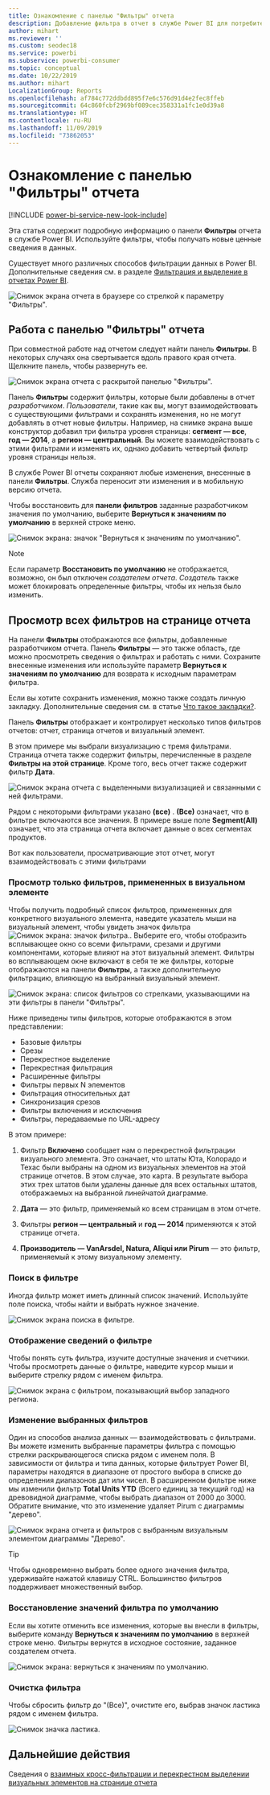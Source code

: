 ```yaml
---
title: Ознакомление с панелью "Фильтры" отчета
description: Добавление фильтра в отчет в службе Power BI для потребителей
author: mihart
ms.reviewer: ''
ms.custom: seodec18
ms.service: powerbi
ms.subservice: powerbi-consumer
ms.topic: conceptual
ms.date: 10/22/2019
ms.author: mihart
LocalizationGroup: Reports
ms.openlocfilehash: af784c772ddbdd895f7e6c576d91d4e2fec8ffeb
ms.sourcegitcommit: 64c860fcbf2969bf089cec358331a1fc1e0d39a8
ms.translationtype: HT
ms.contentlocale: ru-RU
ms.lasthandoff: 11/09/2019
ms.locfileid: "73862053"
---
```

# <a name="take-a-tour-of-the-report-filters-pane"></a>Ознакомление с панелью "Фильтры" отчета

[!INCLUDE [power-bi-service-new-look-include](../includes/power-bi-service-new-look-include.md)]

Эта статья содержит подробную информацию о панели **Фильтры** отчета в службе Power BI. Используйте фильтры, чтобы получать новые ценные сведения в данных.

Существует много различных способов фильтрации данных в Power BI. Дополнительные сведения см. в разделе [Фильтрация и выделение в отчетах Power BI](../power-bi-reports-filters-and-highlighting.md).

![Снимок экрана отчета в браузере со стрелкой к параметру "Фильтры".](media/end-user-report-filter/power-bi-report.png)

## <a name="working-with-the-report-filters-pane"></a>Работа с панелью "Фильтры" отчета

При совместной работе над отчетом следует найти панель **Фильтры**. В некоторых случаях она свертывается вдоль правого края отчета. Щелкните панель, чтобы развернуть ее.

![Снимок экрана отчета с раскрытой панелью "Фильтры".](media/end-user-report-filter/power-bi-expand-filter-pane.png)

Панель **Фильтры** содержит фильтры, которые были добавлены в отчет *разработчиком*. *Пользователи*, такие как вы, могут взаимодействовать с существующими фильтрами и сохранять изменения, но не могут добавлять в отчет новые фильтры. Например, на снимке экрана выше конструктор добавил три фильтра уровня страницы: **сегмент — все**, **год — 2014**, а **регион — центральный**. Вы можете взаимодействовать с этими фильтрами и изменять их, однако добавить четвертый фильтр уровня страницы нельзя.

В службе Power BI отчеты сохраняют любые изменения, внесенные в панели **Фильтры**. Служба переносит эти изменения и в мобильную версию отчета. 

Чтобы восстановить для **панели фильтров** заданные разработчиком значения по умолчанию, выберите **Вернуться к значениям по умолчанию** в верхней строке меню.

![Снимок экрана: значок "Вернуться к значениям по умолчанию".](media/end-user-report-filter/power-bi-reset-icon.png) 

> [!NOTE]
> Если параметр **Восстановить по умолчанию** не отображается, возможно, он был отключен *создателем отчета*. *Создатель* также может блокировать определенные фильтры, чтобы их нельзя было изменить.

## <a name="view-all-the-filters-for-a-report-page"></a>Просмотр всех фильтров на странице отчета

На панели **Фильтры** отображаются все фильтры, добавленные разработчиком отчета. Панель **Фильтры** — это также область, где можно просмотреть сведения о фильтрах и работать с ними. Сохраните внесенные изменения или используйте параметр **Вернуться к значениям по умолчанию** для возврата к исходным параметрам фильтра.

Если вы хотите сохранить изменения, можно также создать личную закладку. Дополнительные сведения см. в статье [Что такое закладки?](end-user-bookmarks.md).

Панель **Фильтры** отображает и контролирует несколько типов фильтров отчетов: отчет, страница отчетов и визуальный элемент.

В этом примере мы выбрали визуализацию с тремя фильтрами. Страница отчета также содержит фильтры, перечисленные в разделе **Фильтры на этой странице**. Кроме того, весь отчет также содержит фильтр **Дата**.

![Снимок экрана отчета с выделенными визуализацией и связанными с ней фильтрами.](media/end-user-report-filter/power-bi-filters-pane.png)

Рядом с некоторыми фильтрами указано **(все)** . **(Все)**  означает, что в фильтре включаются все значения. В примере выше поле **Segment(All)** означает, что эта страница отчета включает данные о всех сегментах продуктов. 

Вот как пользователи, просматривающие этот отчет, могут взаимодействовать с этими фильтрами

### <a name="view-only-those-filters-applied-to-a-visual"></a>Просмотр только фильтров, примененных в визуальном элементе

Чтобы получить подробный список фильтров, примененных для конкретного визуального элемента, наведите указатель мыши на визуальный элемент, чтобы увидеть значок фильтра ![Снимок экрана: значок фильтра.](media/end-user-report-filter/power-bi-filter-icon.png). Выберите его, чтобы отобразить всплывающее окно со всеми фильтрами, срезами и другими компонентами, которые влияют на этот визуальный элемент. Фильтры во всплывающем окне включают в себя те же фильтры, которые отображаются на панели **Фильтры**, а также дополнительную фильтрацию, влияющую на выбранный визуальный элемент.

![Снимок экрана: список фильтров со стрелками, указывающими на эти фильтры в панели "Фильтры".](media/end-user-report-filter/power-bi-hover-filters.png)

Ниже приведены типы фильтров, которые отображаются в этом представлении:

- Базовые фильтры
- Срезы
- Перекрестное выделение
- Перекрестная фильтрация
- Расширенные фильтры
- Фильтры первых N элементов
- Фильтрация относительных дат
- Синхронизация срезов
- Фильтры включения и исключения
- Фильтры, передаваемые по URL-адресу

В этом примере:
1. Фильтр **Включено** сообщает нам о перекрестной фильтрации визуального элемента. Это означает, что штаты Юта, Колорадо и Техас были выбраны на одном из визуальных элементов на этой странице отчетов. В этом случае, это карта. В результате выбора этих трех штатов были удалены данные для всех остальных штатов, отображаемых на выбранной линейчатой диаграмме.  

1. **Дата** — это фильтр, применяемый ко всем страницам в этом отчете.

1. Фильтры **регион — центральный** и **год — 2014** применяются к этой странице отчета.

4. **Производитель — VanArsdel, Natura, Aliqui или Pirum** — это фильтр, применяемый к этому визуальному элементу.


### <a name="search-in-a-filter"></a>Поиск в фильтре

Иногда фильтр может иметь длинный список значений. Используйте поле поиска, чтобы найти и выбрать нужное значение.

![Снимок экрана поиска в фильтре.](media/end-user-report-filter/power-bi-search.png)

### <a name="display-filter-details"></a>Отображение сведений о фильтре

Чтобы понять суть фильтра, изучите доступные значения и счетчики.  Чтобы просмотреть данные о фильтре, наведите курсор мыши и выберите стрелку рядом с именем фильтра.
  
![Снимок экрана с фильтром, показывающий выбор западного региона.](media/end-user-report-filter/power-bi-filter-expand.png)

### <a name="change-filter-selections"></a>Изменение выбранных фильтров

Один из способов анализа данных — взаимодействовать с фильтрами. Вы можете изменить выбранные параметры фильтра с помощью стрелки раскрывающегося списка рядом с именем поля.  В зависимости от фильтра и типа данных, которые фильтрует Power BI, параметры находятся в диапазоне от простого выбора в списке до определения диапазонов дат или чисел. В расширенном фильтре ниже мы изменили фильтр **Total Units YTD** (Всего единиц за текущий год) на древовидной диаграмме, чтобы выбрать диапазон от 2000 до 3000. Обратите внимание, что это изменение удаляет Pirum с диаграммы "дерево".
  
![Снимок экрана отчета и фильтров с выбранным визуальным элементом диаграммы "Дерево".](media/end-user-report-filter/power-bi-treemap-filters.png)

> [!TIP]
> Чтобы одновременно выбрать более одного значения фильтра, удерживайте нажатой клавишу CTRL. Большинство фильтров поддерживает множественный выбор.

### <a name="reset-filter-to-default"></a>Восстановление значений фильтра по умолчанию

Если вы хотите отменить все изменения, которые вы внесли в фильтры, выберите команду **Вернуться к значениям по умолчанию** в верхней строке меню.  Фильтры вернутся в исходное состояние, заданное создателем отчета.

![Снимок экрана: вернуться к значениям по умолчанию.](media/end-user-report-filter/power-bi-reset-icon.png)

### <a name="clear-a-filter"></a>Очистка фильтра

Чтобы сбросить фильтр до "(Все)", очистите его, выбрав значок ластика рядом с именем фильтра.

![Снимок значка ластика.](media/end-user-report-filter/power-bi-eraser.png)
  
<!--  too much detail for consumers

## Types of filters: text field filters
### List mode
Ticking a checkbox either selects or deselects the value. The **All** checkbox can be used to toggle the state of all checkboxes on or off. The checkboxes represent all the available values for that field.  As you adjust the filter, the restatement updates to reflect your choices. 

![list mode filter](media/end-user-report-filter/power-bi-restatement-new.png)

Note how the restatement now says "is Mar, Apr or May".

### Advanced mode
Select **Advanced Filtering** to switch to advanced mode. Use the dropdown controls and text boxes to identify which fields to include. By choosing between **And** and **Or**, you can build complex filter expressions. Select the **Apply Filter** button when you've set the values you want.  

![advanced mode](media/end-user-report-filter/power-bi-advanced.png)

## Types of filters: numeric field filters
### List mode
If the values are finite, selecting the field name displays a list.  See **Text field filters** &gt; **List mode** above for help using checkboxes.   

### Advanced mode
If the values are infinite or represent a range, selecting the field name opens the advanced filter mode. Use the dropdown and text boxes to specify a range of values that you want to see. 

![advanced filter](media/end-user-report-filter/power-bi-dropdown-and-text.png)

By choosing between **And** and **Or**, you can build complex filter expressions. Select the **Apply Filter** button when you've set the values you want.

## Types of filters: date and time
### List mode
If the values are finite, selecting the field name displays a list.  See **Text field filters** &gt; **List mode** above for help using checkboxes.   

### Advanced mode
If the field values represent date or time, you can specify a start/end time when using Date/Time filters.  

![datetime filter](media/end-user-report-filter/pbi_date-time-filters.png)

-->

## <a name="next-steps"></a>Дальнейшие действия

Сведения о [взаимных кросс-фильтрации и перекрестном выделении визуальных элементов на странице отчета](end-user-interactions.md)